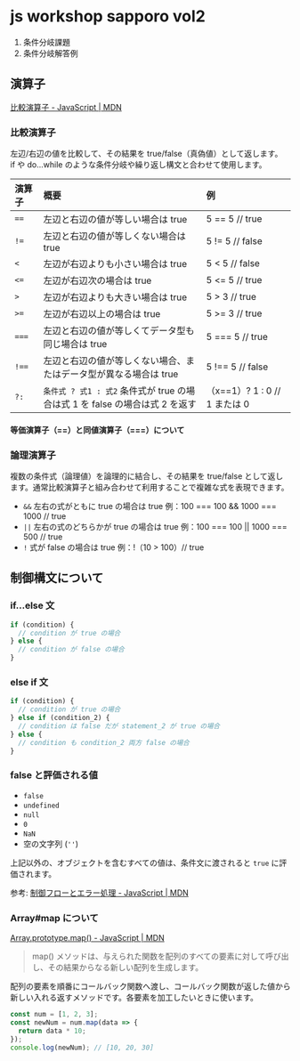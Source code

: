 # js workshop sapporo vol2

1. 条件分岐課題
2. 条件分岐解答例

## 演算子

[比較演算子 - JavaScript | MDN](https://developer.mozilla.org/ja/docs/Web/JavaScript/Reference/Operators/Comparison_Operators)

### 比較演算子

左辺/右辺の値を比較して、その結果を true/false（真偽値）として返します。  
if や do...while のような条件分岐や繰り返し構文と合わせて使用します。

| 演算子 | 概要                                                                         | 例                            |
| :----- | :--------------------------------------------------------------------------- | :---------------------------- |
| `==`   | 左辺と右辺の値が等しい場合は true                                            | 5 == 5 // true                |
| `!=`   | 左辺と右辺の値が等しくない場合は true                                        | 5 != 5 // false               |
| `<`    | 左辺が右辺よりも小さい場合は true                                            | 5 < 5 // false                |
| `<=`   | 左辺が右辺次の場合は true                                                    | 5 <= 5 // true                |
| `>`    | 左辺が右辺よりも大きい場合は true                                            | 5 > 3 // true                 |
| `>=`   | 左辺が右辺以上の場合は true                                                  | 5 >= 3 // true                |
| `===`  | 左辺と右辺の値が等しくてデータ型も同じ場合は true                            | 5 === 5 // true               |
| `!==`  | 左辺と右辺の値が等しくない場合、またはデータ型が異なる場合は true            | 5 !== 5 // false              |
| `?:`   | `条件式 ? 式1 : 式2` 条件式が true の場合は式 1 を false の場合は式 2 を返す | （x==1）? 1 : 0 // 1 または 0 |

#### 等価演算子（==）と同値演算子（===）について

### 論理演算子

複数の条件式（論理値）を論理的に結合し、その結果を true/false として返します。通常比較演算子と組み合わせて利用することで複雑な式を表現できます。

- `&&` 左右の式がともに true の場合は true 例：100 === 100 && 1000 === 1000 // true
- `||` 左右の式のどちらかが true の場合は true 例：100 === 100 || 1000 === 500 // true
- `!` 式が false の場合は true 例：!（10 > 100）// true

## 制御構文について

### if...else 文

```javascript
if (condition) {
  // condition が true の場合
} else {
  // condition が false の場合
}
```

### else if 文

```javascript
if (condition) {
  // condition が true の場合
} else if (condition_2) {
  // condition は false だが statement_2 が true の場合
} else {
  // condition も condition_2 両方 false の場合
}
```

### false と評価される値

- `false`
- `undefined`
- `null`
- `0`
- `NaN`
- 空の文字列 (`''`)

上記以外の、オブジェクトを含むすべての値は、条件文に渡されると `true` に評価されます。

参考: [制御フローとエラー処理 - JavaScript | MDN](https://developer.mozilla.org/ja/docs/Web/JavaScript/Guide/Control_flow_and_error_handling)

### Array#map について

[Array.prototype.map() - JavaScript | MDN](https://developer.mozilla.org/ja/docs/Web/JavaScript/Reference/Global_Objects/Array/map)

> map() メソッドは、与えられた関数を配列のすべての要素に対して呼び出し、その結果からなる新しい配列を生成します。

配列の要素を順番にコールバック関数へ渡し、コールバック関数が返した値から新しい入れる返すメソッドです。各要素を加工したいときに使います。

```javascript
const num = [1, 2, 3];
const newNum = num.map(data => {
  return data * 10;
});
console.log(newNum); // [10, 20, 30]
```

